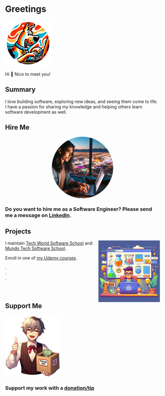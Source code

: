 # Greetings

<img src="dog-typing-computer.png" alt="dog looking at computer screen and typing on computer keyboard" height="150">

Hi 👋 Nice to meet you!

## Summary

I love building software, exploring new ideas, and seeing them come to life. I have a passion for sharing my knowledge and helping others learn software development as well.

## Hire Me

<div align="center">
  <a href="https://www.linkedin.com/in/renanengineer/" target="_blank" rel="noreferrer">
    <img src="looking-and-typing-laptop.png" alt="person looking at laptop screen and typing" height="200" style="border-radius:50%;">
  </a>
</div>

### Do you want to **hire me** as a Software Engineer? Please send me a message on [LinkedIn](https://www.linkedin.com/in/renanengineer/).

## Projects

<a href="https://www.nbktechworld.com" target="_blank" rel="noreferrer">
  <img src="experiments-laptop.jpeg" alt="looking and typing laptop with experimentation themed backdrop" height="200" align="right">
</a>

I maintain [Tech World Software School](https://www.nbktechworld.com) and [Mundo Tech Software School](https://www.nbkmundotech.com).

Enroll in one of [my Udemy courses](https://www.udemy.com/user/renan-martins-5/).

.  
.  
.  

<div style="clear: both;">

## Support Me

<a href="https://linktr.ee/nbktechworld" target="_blank" rel="noreferrer">
  <img src="donation-box.png" alt="person carrying a donation box" height="200" style="clear: both;">
</a>

### Support my work with a **[donation/tip](https://linktr.ee/nbktechworld)**

</div>
